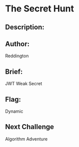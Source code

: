 # The Secret Hunt

## Description:


## Author: 
Reddington 

## Brief: 
JWT Weak Secret

## Flag: 
Dynamic

## Next Challenge
Algorithm Adventure
